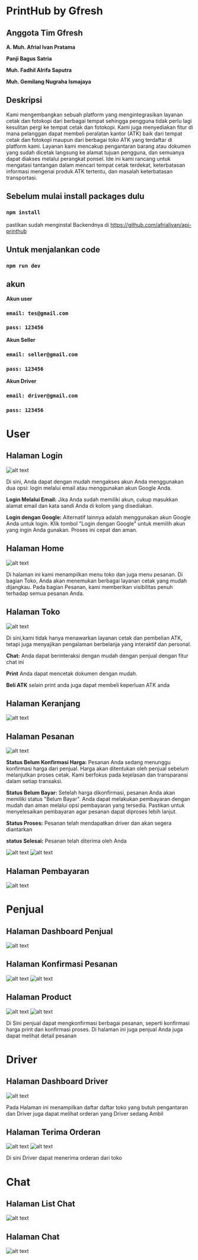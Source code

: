 # PrintHub by Gfresh

## Anggota Tim Gfresh

**A. Muh. Afrial Ivan Pratama**

**Panji Bagus Satria**

**Muh. Fadhil Alrifa Saputra**

**Muh. Gemilang Nugraha Ismajaya**

## Deskripsi

Kami mengembangkan sebuah platform yang mengintegrasikan layanan cetak dan fotokopi dari berbagai tempat sehingga pengguna tidak perlu lagi kesulitan pergi ke tempat cetak dan fotokopi. Kami juga menyediakan fitur di mana pelanggan dapat membeli peralatan kantor (ATK) baik dari tempat cetak dan fotokopi maupun dari berbagai toko ATK yang terdaftar di platform kami. Layanan kami mencakup pengantaran barang atau dokumen yang sudah dicetak langsung ke alamat tujuan pengguna, dan semuanya dapat diakses melalui perangkat ponsel. Ide ini kami rancang untuk mengatasi tantangan dalam mencari tempat cetak terdekat, keterbatasan informasi mengenai produk ATK tertentu, dan masalah keterbatasan transportasi.


## Sebelum mulai install packages dulu
### `npm install`

pastikan sudah menginstal Backendnya di
https://github.com/afrialivan/api-printhub

## Untuk menjalankan code
### `npm run dev`

## akun

**Akun user**
### `email: tes@gmail.com`
### `pass: 123456`

**Akun Seller**
### `email: seller@gmail.com`
### `pass: 123456`

**Akun Driver**
### `email: driver@gmail.com`
### `pass: 123456`

# User

## Halaman Login
![alt text](https://github.com/afrialivan/printhub/blob/main/public/login.png?raw=true)

Di sini, Anda dapat dengan mudah mengakses akun Anda menggunakan dua opsi: login melalui email atau menggunakan akun Google Anda.

**Login Melalui Email:**
Jika Anda sudah memiliki akun, cukup masukkan alamat email dan kata sandi Anda di kolom yang disediakan.

**Login dengan Google:**
Alternatif lainnya adalah menggunakan akun Google Anda untuk login. Klik tombol "Login dengan Google" untuk memilih akun yang ingin Anda gunakan. Proses ini cepat dan aman.

## Halaman Home
![alt text](https://github.com/afrialivan/printhub/blob/main/public/home.png?raw=true)

Di halaman ini kami menampilkan menu toko dan juga menu pesanan. Di bagian Toko, Anda akan menemukan berbagai layanan cetak yang mudah dijangkau. Pada bagian Pesanan, kami memberikan visibilitas penuh terhadap semua pesanan Anda.

## Halaman Toko
![alt text](https://github.com/afrialivan/printhub/blob/main/public/toko.png?raw=true)

Di sini,kami tidak hanya menawarkan layanan cetak dan pembelian ATK, tetapi juga menyajikan pengalaman berbelanja yang interaktif dan personal.

**Chat:**
Anda dapat berinteraksi dengan mudah dengan penjual dengan fitur chat ini

**Print**
Anda dapat mencetak dokumen dengan mudah.

**Beli ATK**
selain print anda juga dapat membeli keperluan ATK anda

## Halaman Keranjang
![alt text](https://github.com/afrialivan/printhub/blob/main/public/keranjang.png?raw=true)


## Halaman Pesanan
![alt text](https://github.com/afrialivan/printhub/blob/main/public/pesanan.png?raw=true)

**Status Belum Konfirmasi Harga:**
Pesanan Anda sedang menunggu konfirmasi harga dari penjual. Harga akan ditentukan oleh penjual sebelum melanjutkan proses cetak. Kami berfokus pada kejelasan dan transparansi dalam setiap transaksi.

**Status Belum Bayar:**
Setelah harga dikonfirmasi, pesanan Anda akan memiliki status "Belum Bayar". Anda dapat melakukan pembayaran dengan mudah dan aman melalui opsi pembayaran yang tersedia. Pastikan untuk menyelesaikan pembayaran agar pesanan dapat diproses lebih lanjut.

**Status Proses:**
Pesanan telah mendapatkan driver dan akan segera diantarkan

**status Selesai:**
Pesanan telah diterima oleh Anda

![alt text](https://github.com/afrialivan/printhub/blob/main/public/pesananDetail.png?raw=true)
![alt text](https://github.com/afrialivan/printhub/blob/main/public/pesananSelesai.png?raw=true)


## Halaman Pembayaran
![alt text](https://github.com/afrialivan/printhub/blob/main/public/halamanPembayaran.png?raw=true)

# Penjual

## Halaman Dashboard Penjual
![alt text](https://github.com/afrialivan/printhub/blob/main/public/dashboardSeller.png?raw=true)

## Halaman Konfirmasi Pesanan
![alt text](https://github.com/afrialivan/printhub/blob/main/public/pesananSeller.png?raw=true)
![alt text](https://github.com/afrialivan/printhub/blob/main/public/konfirmasiHarga.png?raw=true)

## Halaman Product
![alt text](https://github.com/afrialivan/printhub/blob/main/public/product.png?raw=true)
![alt text](https://github.com/afrialivan/printhub/blob/main/public/tambahProduct.png?raw=true)

Di Sini penjual dapat mengkonfirmasi berbagai pesanan, seperti konfirmasi harga print dan konfirmasi proses. Di halaman ini juga penjual Anda juga dapat melihat detail pesanan

# Driver

## Halaman Dashboard Driver
![alt text](https://github.com/afrialivan/printhub/blob/main/public/dashboadDriver.png?raw=true)

Pada Halaman ini menampilkan daftar daftar toko yang butuh pengantaran dan Driver juga dapat melihat orderan yang Driver sedang Ambil

## Halaman Terima Orderan
![alt text](https://github.com/afrialivan/printhub/blob/main/public/driverDetail.png?raw=true)
![alt text](https://github.com/afrialivan/printhub/blob/main/public/driverDetail2.png?raw=true)

Di sini Driver dapat menerima orderan dari toko

# Chat

## Halaman List Chat
![alt text](https://github.com/afrialivan/printhub/blob/main/public/chatSeller.png?raw=true)


## Halaman Chat
![alt text](https://github.com/afrialivan/printhub/blob/main/public/chat.png?raw=true)
